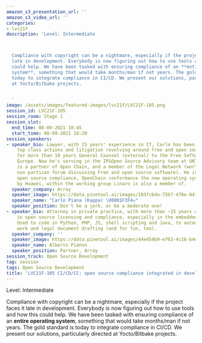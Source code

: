 ```yaml
---
amazon_s3_presentation_url: ''
amazon_s3_video_url: ''
categories:
- lvc21f
description: 'Level: Intermediate 



  Compliance with copyright can be a nightmare, especially if the project faces it
  late in development. Everybody is now figuring out how to use tools and how this
  could help. We have been tasked with ensuring compliance of an **entire operating
  system**, something that would take months/man if not years. The gold standard is
  today to integrate compliance in CI/CD. We present our solutions, particularly directed
  at Yocto/Bitbake projects.


  '
image: /assets/images/featured-images/lvc21f/LVC21F-105.png
session_id: LVC21F-105
session_room: Stage 1
session_slot:
  end_time: 08-09-2021 18:45
  start_time: 08-09-2021 18:20
session_speakers:
- speaker_bio: Lawyer, with 25 years' experience in IT, Carlo has been involved in
    top class actions and litigation revolving around free and open source. Has been
    for more than 10 years General Counsel (external) to the Free Software Foundation
    Europe. Now he's serving in the IP&Open Source Advisory team at UNTIL (UN Initiative),
    is a partner of Open Chain, and a member of the Legal Network (world largest,
    non partizan forum discussing Free and open source software). He is advising on
    open source compliance, OpenChain conformance the new operating system proposed
    by Huawei, within the working group Linaro is also a member of.
  speaker_company: Array
  speaker_image: https://data.pinetool.ai/images/103fcbda-75b7-470e-847c-da6a24dccbfe.jpeg
  speaker_name: "Carlo Piana (Kappa) \U0001F3F4‍☠️"
  speaker_position: Don't be a jerk, or be a moderate one!
- speaker_bio: Attorney in private practice, with more than ~15 years of experience
    in open source licensing and compliance, especially in the embedded/IoT field.
    Used to code in Python, PHP, JS, shell scripting and Java, to automate compliance
    work and legal document drafting (and for fun, too).
  speaker_company: ''
  speaker_image: https://data.pinetool.ai/images/44e454b9-e763-4c16-b4eb-b2af34961022.png
  speaker_name: Alberto Pianon
  speaker_position: Partner, Array
session_track: Open Source Development
tag: session
tags: Open Source Development
title: 'LVC21F-105 CI/CD/CC: open source compliance integrated in development.'
---
```


Level: Intermediate 


Compliance with copyright can be a nightmare, especially if the project faces it late in development. Everybody is now figuring out how to use tools and how this could help. We have been tasked with ensuring compliance of an **entire operating system**, something that would take months/man if not years. The gold standard is today to integrate compliance in CI/CD. We present our solutions, particularly directed at Yocto/Bitbake projects.